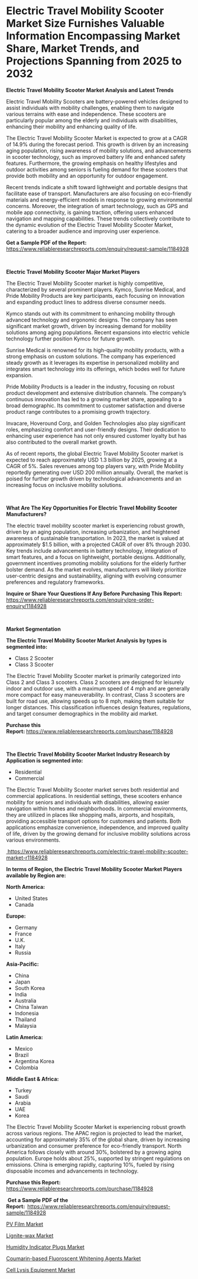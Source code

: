 <p><h1>Electric Travel Mobility Scooter Market Size Furnishes Valuable Information Encompassing Market Share, Market Trends, and Projections Spanning from 2025 to 2032</h1></p><p><strong>Electric Travel Mobility Scooter Market Analysis and Latest Trends</strong></p>
<p><p>Electric Travel Mobility Scooters are battery-powered vehicles designed to assist individuals with mobility challenges, enabling them to navigate various terrains with ease and independence. These scooters are particularly popular among the elderly and individuals with disabilities, enhancing their mobility and enhancing quality of life.</p><p>The Electric Travel Mobility Scooter Market is expected to grow at a CAGR of 14.9% during the forecast period. This growth is driven by an increasing aging population, rising awareness of mobility solutions, and advancements in scooter technology, such as improved battery life and enhanced safety features. Furthermore, the growing emphasis on healthy lifestyles and outdoor activities among seniors is fueling demand for these scooters that provide both mobility and an opportunity for outdoor engagement.</p><p>Recent trends indicate a shift toward lightweight and portable designs that facilitate ease of transport. Manufacturers are also focusing on eco-friendly materials and energy-efficient models in response to growing environmental concerns. Moreover, the integration of smart technology, such as GPS and mobile app connectivity, is gaining traction, offering users enhanced navigation and mapping capabilities. These trends collectively contribute to the dynamic evolution of the Electric Travel Mobility Scooter Market, catering to a broader audience and improving user experience.</p></p>
<p><strong>Get a Sample PDF of the Report:&nbsp;</strong> <a href="https://www.reliableresearchreports.com/enquiry/request-sample/1184928?utm_campaign=13&utm_medium=2&utm_source=Github&utm_content=ia&utm_term=11012025&utm_id=electric-travel-mobility-scooter">https://www.reliableresearchreports.com/enquiry/request-sample/1184928</a></p>
<p>&nbsp;</p>
<p><strong>Electric Travel Mobility Scooter Major Market Players</strong></p>
<p><p>The Electric Travel Mobility Scooter market is highly competitive, characterized by several prominent players. Kymco, Sunrise Medical, and Pride Mobility Products are key participants, each focusing on innovation and expanding product lines to address diverse consumer needs. </p><p>Kymco stands out with its commitment to enhancing mobility through advanced technology and ergonomic designs. The company has seen significant market growth, driven by increasing demand for mobility solutions among aging populations. Recent expansions into electric vehicle technology further position Kymco for future growth.</p><p>Sunrise Medical is renowned for its high-quality mobility products, with a strong emphasis on custom solutions. The company has experienced steady growth as it leverages its expertise in personalized mobility and integrates smart technology into its offerings, which bodes well for future expansion.</p><p>Pride Mobility Products is a leader in the industry, focusing on robust product development and extensive distribution channels. The company’s continuous innovation has led to a growing market share, appealing to a broad demographic. Its commitment to customer satisfaction and diverse product range contributes to a promising growth trajectory.</p><p>Invacare, Hoveround Corp, and Golden Technologies also play significant roles, emphasizing comfort and user-friendly designs. Their dedication to enhancing user experience has not only ensured customer loyalty but has also contributed to the overall market growth.</p><p>As of recent reports, the global Electric Travel Mobility Scooter market is expected to reach approximately USD 1.3 billion by 2025, growing at a CAGR of 5%.  Sales revenues among top players vary, with Pride Mobility reportedly generating over USD 200 million annually. Overall, the market is poised for further growth driven by technological advancements and an increasing focus on inclusive mobility solutions.</p></p>
<p>&nbsp;</p>
<p><strong>What Are The Key Opportunities For Electric Travel Mobility Scooter Manufacturers?</strong></p>
<p><p>The electric travel mobility scooter market is experiencing robust growth, driven by an aging population, increasing urbanization, and heightened awareness of sustainable transportation. In 2023, the market is valued at approximately $1.5 billion, with a projected CAGR of over 8% through 2030. Key trends include advancements in battery technology, integration of smart features, and a focus on lightweight, portable designs. Additionally, government incentives promoting mobility solutions for the elderly further bolster demand. As the market evolves, manufacturers will likely prioritize user-centric designs and sustainability, aligning with evolving consumer preferences and regulatory frameworks.</p></p>
<p><strong>Inquire or Share Your Questions If Any Before Purchasing This Report:</strong> <a href="https://www.reliableresearchreports.com/enquiry/pre-order-enquiry/1184928?utm_campaign=13&utm_medium=2&utm_source=Github&utm_content=ia&utm_term=11012025&utm_id=electric-travel-mobility-scooter">https://www.reliableresearchreports.com/enquiry/pre-order-enquiry/1184928</a></p>
<p>&nbsp;</p>
<p><strong>Market Segmentation</strong></p>
<p><strong>The Electric Travel Mobility Scooter Market Analysis by types is segmented into:</strong></p>
<p><ul><li>Class 2 Scooter</li><li>Class 3 Scooter</li></ul></p>
<p><p>The Electric Travel Mobility Scooter market is primarily categorized into Class 2 and Class 3 scooters. Class 2 scooters are designed for leisurely indoor and outdoor use, with a maximum speed of 4 mph and are generally more compact for easy maneuverability. In contrast, Class 3 scooters are built for road use, allowing speeds up to 8 mph, making them suitable for longer distances. This classification influences design features, regulations, and target consumer demographics in the mobility aid market.</p></p>
<p><strong>Purchase this Report:&nbsp;</strong><a href="https://www.reliableresearchreports.com/purchase/1184928?utm_campaign=13&utm_medium=2&utm_source=Github&utm_content=ia&utm_term=11012025&utm_id=electric-travel-mobility-scooter">https://www.reliableresearchreports.com/purchase/1184928</a></p>
<p>&nbsp;</p>
<p><strong>The Electric Travel Mobility Scooter Market Industry Research by Application is segmented into:</strong></p>
<p><ul><li>Residential</li><li>Commercial</li></ul></p>
<p><p>The Electric Travel Mobility Scooter market serves both residential and commercial applications. In residential settings, these scooters enhance mobility for seniors and individuals with disabilities, allowing easier navigation within homes and neighborhoods. In commercial environments, they are utilized in places like shopping malls, airports, and hospitals, providing accessible transport options for customers and patients. Both applications emphasize convenience, independence, and improved quality of life, driven by the growing demand for inclusive mobility solutions across various environments.</p></p>
<p><a href="https://www.reliableresearchreports.com/electric-travel-mobility-scooter-market-r1184928?utm_campaign=13&utm_medium=2&utm_source=Github&utm_content=ia&utm_term=11012025&utm_id=electric-travel-mobility-scooter">&nbsp;https://www.reliableresearchreports.com/electric-travel-mobility-scooter-market-r1184928</a></p>
<p><strong>In terms of Region, the Electric Travel Mobility Scooter Market Players available by Region are:</strong></p>
<p>
    <p> <strong> North America: </strong>
        <ul>
            <li>United States</li>
            <li>Canada</li>
        </ul>
        </p> 
    <p> <strong> Europe: </strong>
        <ul>
            <li>Germany</li>
            <li>France</li>
            <li>U.K.</li>
            <li>Italy</li>
            <li>Russia</li>
        </ul>
        </p> 
    <p> <strong> Asia-Pacific: </strong>
        <ul>
            <li>China</li>
            <li>Japan</li>
            <li>South Korea</li>
            <li>India</li>
            <li>Australia</li>
            <li>China Taiwan</li>
            <li>Indonesia</li>
            <li>Thailand</li>
            <li>Malaysia</li>
        </ul>
        </p> 
    <p> <strong> Latin America: </strong>
        <ul>
            <li>Mexico</li>
            <li>Brazil</li>
            <li>Argentina Korea</li>
            <li>Colombia</li>
        </ul>
        </p> 
    <p> <strong> Middle East & Africa: </strong>
        <ul>
            <li>Turkey</li>
            <li>Saudi</li>
            <li>Arabia</li>
            <li>UAE</li>
            <li>Korea</li>
        </ul>
    </p>
    </p>
<p><p>The Electric Travel Mobility Scooter Market is experiencing robust growth across various regions. The APAC region is projected to lead the market, accounting for approximately 35% of the global share, driven by increasing urbanization and consumer preference for eco-friendly transport. North America follows closely with around 30%, bolstered by a growing aging population. Europe holds about 25%, supported by stringent regulations on emissions. China is emerging rapidly, capturing 10%, fueled by rising disposable incomes and advancements in technology.</p></p>
<p><strong>Purchase this Report: </strong><a href="https://www.reliableresearchreports.com/purchase/1184928?utm_campaign=13&utm_medium=2&utm_source=Github&utm_content=ia&utm_term=11012025&utm_id=electric-travel-mobility-scooter">https://www.reliableresearchreports.com/purchase/1184928</a></p>
<p>&nbsp;<strong>Get a Sample PDF of the Report:&nbsp;&nbsp;</strong><a href="https://www.reliableresearchreports.com/enquiry/request-sample/1184928?utm_campaign=13&utm_medium=2&utm_source=Github&utm_content=ia&utm_term=11012025&utm_id=electric-travel-mobility-scooter">https://www.reliableresearchreports.com/enquiry/request-sample/1184928</a></p>
<p><strong></strong></p>
<p><p><a href="https://github.com/edacruz6/Market-Research-Report-List-1/blob/main/pv-film-market.md?utm_campaign=13&utm_medium=2&utm_source=Github&utm_content=ia&utm_term=11012025&utm_id=electric-travel-mobility-scooter">PV Film Market</a></p><p><a href="https://github.com/princessbartram3/Market-Research-Report-List-1/blob/main/lignite-wax-market.md?utm_campaign=13&utm_medium=2&utm_source=Github&utm_content=ia&utm_term=11012025&utm_id=electric-travel-mobility-scooter">Lignite-wax Market</a></p><p><a href="https://github.com/GenaGaines34/Market-Research-Report-List-1/blob/main/humidity-indicator-plugs-market.md?utm_campaign=13&utm_medium=2&utm_source=Github&utm_content=ia&utm_term=11012025&utm_id=electric-travel-mobility-scooter">Humidity Indicator Plugs Market</a></p><p><a href="https://github.com/seanmcma708/Market-Research-Report-List-1/blob/main/coumarin-based-fluoroscent-whitening-agents-market.md?utm_campaign=13&utm_medium=2&utm_source=Github&utm_content=ia&utm_term=11012025&utm_id=electric-travel-mobility-scooter">Coumarin-based Fluoroscent Whitening Agents Market</a></p><p><a href="https://github.com/JakirUddin511/Market-Research-Report-List-1/blob/main/cell-lysis-equipment-market.md?utm_campaign=13&utm_medium=2&utm_source=Github&utm_content=ia&utm_term=11012025&utm_id=electric-travel-mobility-scooter">Cell Lysis Equipment Market</a></p></p>
